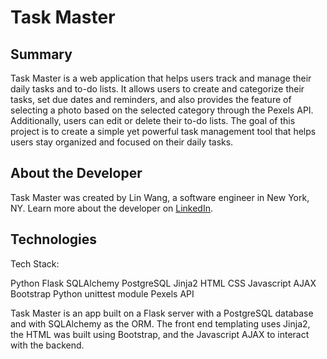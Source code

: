 # Task Master

## Summary

Task Master is a web application that helps users track and manage their daily tasks and to-do lists. It allows users to create and categorize their tasks, set due dates and reminders, and also provides the feature of selecting a photo based on the selected category through the Pexels API. Additionally, users can edit or delete their to-do lists. The goal of this project is to create a simple yet powerful task management tool that helps users stay organized and focused on their daily tasks.

## About the Developer

Task Master was created by Lin Wang, a software engineer in New York, NY. Learn more about the developer on [LinkedIn](www.linkedin.com/in/linwang96 ).

## Technologies

Tech Stack:

Python
Flask
SQLAlchemy
PostgreSQL
Jinja2
HTML
CSS
Javascript
AJAX
Bootstrap
Python unittest module
Pexels API

Task Master is an app built on a Flask server with a PostgreSQL database and with SQLAlchemy as the ORM. The front end templating uses Jinja2, the HTML was built using Bootstrap, and the Javascript AJAX to interact with the backend.
